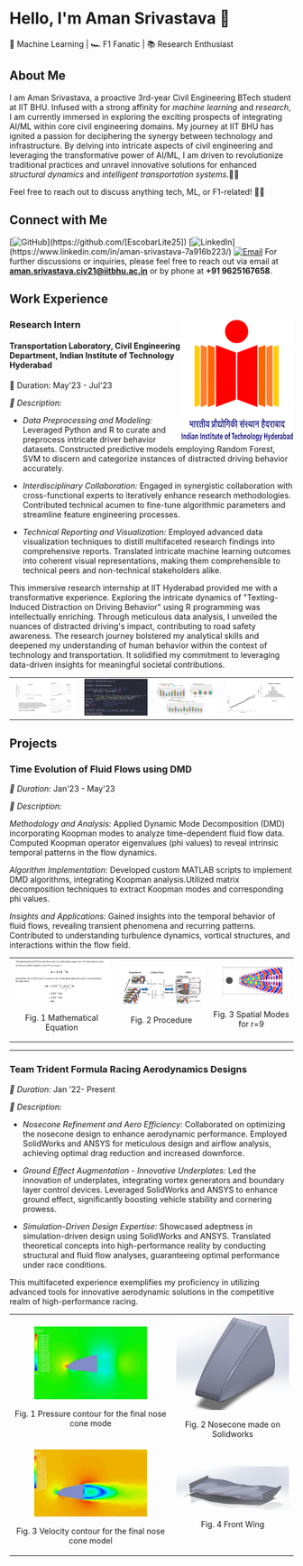 # Hello, I'm Aman Srivastava 👋

🧠 Machine Learning | 🏎️ F1 Fanatic | 📚 Research Enthusiast

## About Me

I am Aman Srivastava, a proactive 3rd-year Civil Engineering BTech student at IIT BHU. Infused with a strong affinity for *machine learning* and *research*, I am currently immersed in exploring the exciting prospects of integrating AI/ML within core civil engineering domains. My journey at IIT BHU has ignited a passion for deciphering the synergy between technology and infrastructure. By delving into intricate aspects of civil engineering and leveraging the transformative power of AI/ML, I am driven to revolutionize traditional practices and unravel innovative solutions for enhanced *structural dynamics* and *intelligent transportation systems*.🌉🚗

Feel free to reach out to discuss anything tech, ML, or F1-related! 🤖🏁 

## Connect with Me

[![GitHub](https://img.shields.io/badge/-GitHub-black?style=flat&logo=github&logoColor=white&link=[(https://github.com/EscobarLite25)])](https://github.com/[EscobarLite25])
[![LinkedIn](https://img.shields.io/badge/-LinkedIn-blue?style=flat&logo=linkedin&logoColor=white&link=[(https://www.linkedin.com/in/aman-srivastava-7a916b223/)])](https://www.linkedin.com/in/aman-srivastava-7a916b223/)
[![Email](https://img.shields.io/badge/-Email-red?style=flat&logo=gmail&logoColor=white&link=mailto:[aman.srivastava.civ21@itbhu.ac.in])](mailto:[aman.srivastava.civ21@itbhu.ac.in])
For further discussions or inquiries, please feel free to reach out via email at **aman.srivastava.civ21@iitbhu.ac.in** or by phone at **+91 9625167658**.


## Work Experience
###  Research Intern  <img src="IITH.png" alt="IITH" style = "float: right" align=" right" width ="200"> 
#### Transportation Laboratory, Civil Engineering Department, Indian Institute of Technology Hyderabad


 


📅 Duration: May'23 - Jul'23

*🔧 Description:*

- *Data Preprocessing and Modeling:* Leveraged Python and R to curate and preprocess intricate driver behavior datasets. Constructed predictive models employing  Random Forest, SVM to discern and categorize instances of distracted driving behavior accurately.

- *Interdisciplinary Collaboration:* Engaged in synergistic collaboration with cross-functional experts to iteratively enhance research methodologies. Contributed technical acumen to fine-tune algorithmic parameters and streamline feature engineering processes.

- *Technical Reporting and Visualization:* Employed advanced data visualization techniques to distill multifaceted research findings into comprehensive reports. Translated intricate machine learning outcomes into coherent visual representations, making them comprehensible to technical peers and non-technical stakeholders alike.

This immersive research internship at IIT Hyderabad provided me with a transformative experience. Exploring the intricate dynamics of "Texting-Induced Distraction on Driving Behavior" using R programming was intellectually enriching. Through meticulous data analysis, I unveiled the nuances of distracted driving's impact, contributing to road safety awareness. The research journey bolstered my analytical skills and deepened my understanding of human behavior within the context of technology and transportation. It solidified my commitment to leveraging data-driven insights for meaningful societal contributions.

<table>
  <tr>
    <td align="center">
      <img src="work.png" alt="DMD" width="500">
    </td>
    <td align="center">
      <img src="rcodes.png" alt="rcodes.png" width="500">
    </td>
    <td align="center">
      <img src="graph.png" alt="DMD" width="500">
    </td>
    <td align="center">
      <img src="graph2.png" alt="DMD" width="500">
    </td>
  </tr>
</table>


## Projects

### Time Evolution of Fluid Flows using DMD 

*📅 Duration:* Jan'23 - May'23


*🔧 Description:* 

*Methodology and Analysis:* Applied Dynamic Mode Decomposition (DMD) incorporating Koopman modes to analyze time-dependent fluid flow data. Computed Koopman operator eigenvalues (phi values) to reveal intrinsic temporal patterns in the flow dynamics.

*Algorithm Implementation:* Developed custom MATLAB scripts to implement DMD algorithms, integrating Koopman analysis.Utilized matrix decomposition techniques to extract Koopman modes and corresponding phi values.

*Insights and Applications:* Gained insights into the temporal behavior of fluid flows, revealing transient phenomena and recurring patterns.
Contributed to understanding turbulence dynamics, vortical structures, and interactions within the flow field.

<table>
  <tr>
    <td align="center">
      <img src="dmd1.png" alt="DMD" width="500">
      <p>Fig. 1 Mathematical Equation</p>
    </td>
    <td align="center">
      <img src="dmd2.jpeg" alt="DMD" width="500">
      <p>Fig. 2 Procedure</p>
    </td>
    <td align="center">
      <img src="dmd3.jpeg" alt="DMD" width="500">
      <p>Fig. 3 Spatial Modes for r=9</p>
    </td>
  </tr>
</table>
 


---

### Team Trident Formula Racing Aerodynamics Designs


*📅 Duration:*  Jan ’22- Present

*🔧 Description:*

- *Nosecone Refinement and Aero Efficiency:* Collaborated on optimizing the nosecone design to enhance aerodynamic performance. Employed SolidWorks and ANSYS for meticulous design and airflow analysis, achieving optimal drag reduction and increased downforce.

- *Ground Effect Augmentation - Innovative Underplates:* Led the innovation of underplates, integrating vortex generators and boundary layer control devices. Leveraged SolidWorks and ANSYS to enhance ground effect, significantly boosting vehicle stability and cornering prowess.

- *Simulation-Driven Design Expertise:* Showcased adeptness in simulation-driven design using SolidWorks and ANSYS. Translated theoretical concepts into high-performance reality by conducting structural and fluid flow analyses, guaranteeing optimal performance under race conditions.

This multifaceted experience exemplifies my proficiency in utilizing advanced tools for innovative aerodynamic solutions in the competitive realm of high-performance racing.


<table>
  <tr>
    <td align="center">
      <img src="A1.jpeg" alt="CAD" width="200">
      <p>Fig. 1 Pressure contour for the final nose cone mode</p>
    </td>
    <td align="center">
      <img src="A2.jpeg" alt="Mesh" width="200">
      <p>Fig. 2 Nosecone made on Solidworks</p>
    </td>
  </tr>
  <tr>
    <td align="center">
     <img src="A3.jpeg" alt="Image 4" width="200">
      <p>Fig. 3 Velocity contour for the final nose cone model</p>
    </td>
    <td align="center">
      <img src="A4.jpeg" alt="Image 4" width="200">
      <p>Fig. 4 Front Wing</p>
    </td>
  </tr>


<!--## Skills

- 🔩 Mechanical Design and Analysis
- 🛠️ CAD/CAM and 3D Modeling
- 🔬 Materials Science and Engineering
- 🤖 Robotics and Automation
- 💻 Programming (C++, Python)


-->
